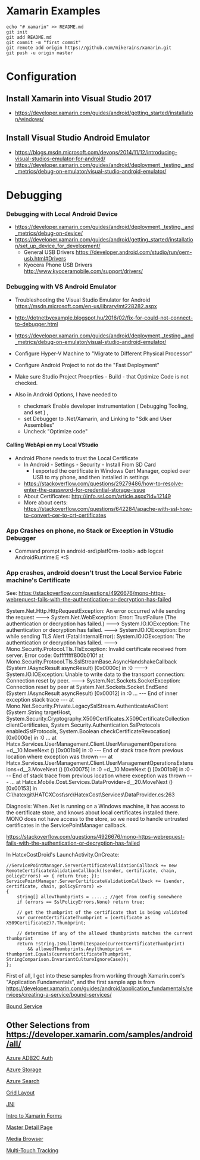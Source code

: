 # Xamarin Examples

```` cli
echo "# xamarin" >> README.md
git init
git add README.md
git commit -m "first commit"
git remote add origin https://github.com/mikerains/xamarin.git
git push -u origin master
````


# Configuration
## Install Xamarin into Visual Studio 2017
* https://developer.xamarin.com/guides/android/getting_started/installation/windows/

## Install Visual Studio Android Emulator
* https://blogs.msdn.microsoft.com/devops/2014/11/12/introducing-visual-studios-emulator-for-android/
* https://developer.xamarin.com/guides/android/deployment,_testing,_and_metrics/debug-on-emulator/visual-studio-android-emulator/

# Debugging

### Debugging with Local Android Device
* https://developer.xamarin.com/guides/android/deployment,_testing,_and_metrics/debug-on-device/
* https://developer.xamarin.com/guides/android/getting_started/installation/set_up_device_for_development/
  * General USB Drivers https://developer.android.com/studio/run/oem-usb.html#Drivers
  * Kyocera Phone USB Drivers http://www.kyoceramobile.com/support/drivers/


### Debugging with VS Android Emulator
* Troubleshooting the Visual Studio Emulator for Android  https://msdn.microsoft.com/en-us/library/mt228282.aspx
* http://dotnetbyexample.blogspot.hu/2016/02/fix-for-could-not-connect-to-debugger.html
* https://developer.xamarin.com/guides/android/deployment,_testing,_and_metrics/debug-on-emulator/visual-studio-android-emulator/

* Configure Hyper-V Machine to "Migrate to Different Physical Processor"
* Configure Android Project to not do the "Fast Deployment"
* Make sure Studio Project Proeprties - Build - that Optimize Code is not checked.
* Also in Android Options, I have needed to 
  * checkmark Enable developer instrumentation ( Debugging Tooling, and set ) , 
  * set Debugger to .Net/Xamarin, and Linking to "Sdk and User Assemblies"
  * Uncheck "Optimize code"
  
#### Calling WebApi on my Local VStudio  
* Android Phone needs to trust the Local Certificate
  * In Android - Settings - Security - Install From SD Card
    * I exported the certificate in Windows Cert Manager, copied over USB to my phone, and then installed in settings
  * https://stackoverflow.com/questions/29279486/how-to-resolve-enter-the-password-for-credential-storage-issue
  * About Certificates: http://info.ssl.com/article.aspx?id=12149
  * More about certs: https://stackoverflow.com/questions/642284/apache-with-ssl-how-to-convert-cer-to-crt-certificates
  

### App Crashes on phone, no Stack or Exception in VStudio Debugger
* Command prompt in android-srd\platf0rm-tools> adb logcat AndroidRuntime:E *:S

### App crashes, android doesn't trust the Local Service Fabric machine's Certificate
See: https://stackoverflow.com/questions/4926676/mono-https-webrequest-fails-with-the-authentication-or-decryption-has-failed

System.Net.Http.HttpRequestException: An error occurred while sending the request ---> System.Net.WebException: Error: TrustFailure (The authentication or decryption has failed.) ---> System.IO.IOException: The authentication or decryption has failed. ---> System.IO.IOException: Error while sending TLS Alert (Fatal:InternalError): System.IO.IOException: The authentication or decryption has failed. ---> Mono.Security.Protocol.Tls.TlsException: Invalid certificate received from server. Error code: 0xffffffff800b010f
  at Mono.Security.Protocol.Tls.SslStreamBase.AsyncHandshakeCallback (System.IAsyncResult asyncResult) [0x0000c] in <d2bf9ddce2b945f79db1e7c4354bafea>:0  ---> System.IO.IOException: Unable to write data to the transport connection: Connection reset by peer. ---> System.Net.Sockets.SocketException: Connection reset by peer
  at System.Net.Sockets.Socket.EndSend (System.IAsyncResult asyncResult) [0x00012] in <a547bd0d78184f26ab08d022f013c1e1>:0 
...
   --- End of inner exception stack trace ---
  at Mono.Net.Security.Private.LegacySslStream.AuthenticateAsClient (System.String targetHost, System.Security.Cryptography.X509Certificates.X509CertificateCollection clientCertificates, System.Security.Authentication.SslProtocols enabledSslProtocols, System.Boolean checkCertificateRevocation) [0x0000e] in <a547bd0d78184f26ab08d022f013c1e1>:0 
...
  at Hatcx.Services.UserManagement.Client.UserManagementOperations
  +<ExecuteRequestWithoutResponseBodyAsync>d__10.MoveNext () [0x001b9] in <dc5bf32d73df4163863fcaccf979d0ad>:0 
--- End of stack trace from previous location where exception was thrown ---
  at Hatcx.Services.UserManagement.Client.UserManagementOperationsExtensions+<UpdateUserAsync>d__3.MoveNext () [0x00075] in <dc5bf32d73df4163863fcaccf979d0ad>:0 
 +<ExecuteRequestWithoutResponseBodyAsync>d__10.MoveNext () [0x001b9] in <dc5bf32d73df4163863fcaccf979d0ad>:0 
--- End of stack trace from previous location where exception was thrown ---
...
  at Hatcx.Mobile.Cost.Services.DataProvider+<UpdateUserProfileAsync>d__20.MoveNext () [0x00153] in C:\hatcxgit\HATCXCost\src\HatcxCost\Services\DataProvider.cs:263 
  
Diagnosis: When .Net is running on a Windows machine, it has access to the certificate store, and knows about local certificates installed there.  MONO does not have access to the store, so we need to handle untrusted certificates in the ServicePointManager callback.

https://stackoverflow.com/questions/4926676/mono-https-webrequest-fails-with-the-authentication-or-decryption-has-failed

In HatcxCostDroid's LaunchActivity.OnCreate:
````
//ServicePointManager.ServerCertificateValidationCallback += new RemoteCertificateValidationCallback((sender, certificate, chain, policyErrors) => { return true; });
ServicePointManager.ServerCertificateValidationCallback += (sender, certificate, chain, policyErrors) =>
{
    string[] allowThumbprints = .....; //get from config somewhere
    if (errors == SslPolicyErrors.None) return true;

    // get the thumbprint of the certificate that is being validated
    var currentCertificateThumbprint = (certificate as X509Certificate2)?.Thumbprint;

    // determine if any of the allowed thumbprints matches the current thumbprint
    return !string.IsNullOrWhiteSpace(currentCertificateThumbprint) 
        && allowedThumbprints.Any(thumbprint => thumbprint.Equals(currentCertificateThumbprint, StringComparison.InvariantCultureIgnoreCase));
};
````



First of all, I got into these samples from working through Xamarin.com's "Application Fundamentals", and the first sample app is from https://developer.xamarin.com/guides/android/application_fundamentals/services/creating-a-service/bound-services/

[Bound Service](https://developer.xamarin.com/samples/monodroid/ApplicationFundamentals/ServiceSamples/BoundServiceDemo/)

## Other Selections from https://developer.xamarin.com/samples/android/all/

[Azure ADB2C Auth](https://developer.xamarin.com/samples/xamarin-forms/WebServices/AzureADB2CAuth/)

[Azure Storage](https://developer.xamarin.com/samples/xamarin-forms/WebServices/AzureStorage/)

[Azure Search](https://developer.xamarin.com/samples/xamarin-forms/WebServices/AzureSearch/)

[Grid Layout](https://developer.xamarin.com/samples/xamarin-forms/FormsGridLayout/)

[JNI](https://developer.xamarin.com/samples/monodroid/JNIDemo/)

[Intro to Xamarin Forms](https://developer.xamarin.com/samples/xamarin-forms/GettingStarted/)

[Master Detail Page](https://developer.xamarin.com/samples/xamarin-forms/Navigation/MasterDetailPage/)

[Media Browser](https://developer.xamarin.com/samples/monodroid/android5.0/MediaBrowserService/)

[Multi-Touch Tracking](https://developer.xamarin.com/samples/monodroid/ApplicationFundamentals/FingerPaint/)

